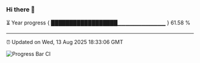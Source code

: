 ### Hi there 👋

⏳ Year progress { ██████████████████▁▁▁▁▁▁▁▁▁▁▁▁ } 61.58 %

---

⏰ Updated on Wed, 13 Aug 2025 18:33:06 GMT

![Progress Bar CI](https://github.com/liununu/liununu/workflows/Progress%20Bar%20CI/badge.svg)
